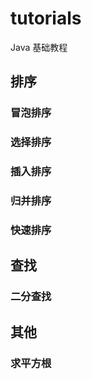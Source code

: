 # tutorials

Java 基础教程

## 排序

### 冒泡排序

### 选择排序

### 插入排序

### 归并排序

### 快速排序

## 查找

### 二分查找

## 其他

### 求平方根